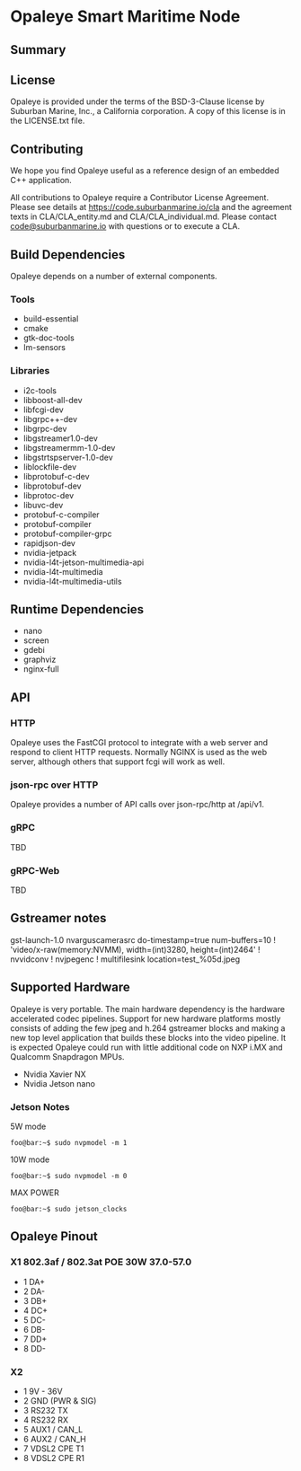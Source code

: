 # Opaleye Smart Maritime Node

## Summary



## License

Opaleye is provided under the terms of the BSD-3-Clause license by Suburban Marine, Inc., a California corporation. A copy of this license is in the LICENSE.txt file.

## Contributing

We hope you find Opaleye useful as a reference design of an embedded C++ application. 

All contributions to Opaleye require a Contributor License Agreement. Please see details at https://code.suburbanmarine.io/cla and the agreement texts in CLA/CLA_entity.md and CLA/CLA_individual.md. Please contact code@suburbanmarine.io with questions or to execute a CLA.

## Build Dependencies

Opaleye depends on a number of external components.

### Tools
 - build-essential
 - cmake
 - gtk-doc-tools
 - lm-sensors

### Libraries
 - i2c-tools
 - libboost-all-dev
 - libfcgi-dev
 - libgrpc++-dev
 - libgrpc-dev
 - libgstreamer1.0-dev
 - libgstreamermm-1.0-dev
 - libgstrtspserver-1.0-dev
 - liblockfile-dev
 - libprotobuf-c-dev
 - libprotobuf-dev
 - libprotoc-dev
 - libuvc-dev
 - protobuf-c-compiler
 - protobuf-compiler
 - protobuf-compiler-grpc
 - rapidjson-dev
 - nvidia-jetpack
 - nvidia-l4t-jetson-multimedia-api
 - nvidia-l4t-multimedia
 - nvidia-l4t-multimedia-utils

## Runtime Dependencies
 - nano
 - screen
 - gdebi
 - graphviz
 - nginx-full

## API

### HTTP

Opaleye uses the FastCGI protocol to integrate with a web server and respond to client HTTP requests. Normally NGINX is used as the web server, although others that support fcgi will work as well.

### json-rpc over HTTP

Opaleye provides a number of API calls over json-rpc/http at /api/v1.

### gRPC

TBD

### gRPC-Web

TBD

## Gstreamer notes

gst-launch-1.0 nvarguscamerasrc do-timestamp=true num-buffers=10 ! 'video/x-raw(memory:NVMM), width=(int)3280, height=(int)2464' ! nvvidconv ! nvjpegenc ! multifilesink location=test_%05d.jpeg

## Supported Hardware

Opaleye is very portable. The main hardware dependency is the hardware accelerated codec pipelines. Support for new hardware platforms mostly consists of adding the few jpeg and h.264 gstreamer blocks and making a new top level application that builds these blocks into the video pipeline. It is expected Opaleye could run with little additional code on NXP i.MX and Qualcomm Snapdragon MPUs.

- Nvidia Xavier NX
- Nvidia Jetson nano

### Jetson Notes

5W mode
```console
foo@bar:~$ sudo nvpmodel -m 1
```
10W mode
```console
foo@bar:~$ sudo nvpmodel -m 0
```
MAX POWER
```console
foo@bar:~$ sudo jetson_clocks
```

## Opaleye Pinout

### X1 802.3af / 802.3at POE 30W 37.0-57.0
- 1 DA+
- 2 DA-
- 3 DB+
- 4 DC+
- 5 DC-
- 6 DB-
- 7 DD+
- 8 DD-

### X2
- 1 9V - 36V
- 2 GND (PWR & SIG)
- 3 RS232 TX
- 4 RS232 RX
- 5 AUX1 / CAN_L
- 6 AUX2 / CAN_H
- 7 VDSL2 CPE T1
- 8 VDSL2 CPE R1
